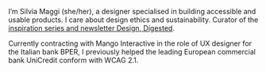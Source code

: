 I’m Silvia Maggi (she/her), a designer specialised in building accessible and usable products. I care about design ethics and sustainability. Curator of the [inspiration series and newsletter Design, Digested](https://silviamaggidesign.com/newsletter/).

Currently contracting with Mango Interactive in the role of UX designer for the Italian bank BPER, I previously helped the leading European commercial bank UniCredit conform with WCAG 2.1.

